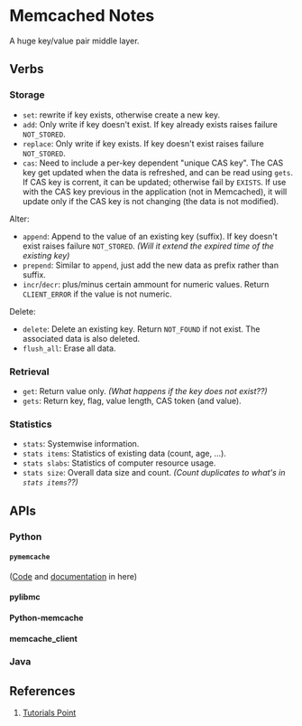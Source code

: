 # Memcached Notes

A huge key/value pair middle layer.

## Verbs

### Storage

- `set`: rewrite if key exists, otherwise create a new key.
- `add`: Only write if key doesn't exist. If key already exists raises failure `NOT_STORED`.
- `replace`: Only write if key exists. If key doesn't exist raises failure `NOT_STORED`.
- `cas`: Need to include a per-key dependent "unique CAS key". The CAS key get updated when the data is refreshed, and can be read using `gets`. If CAS key is corrent, it can be updated; otherwise fail by `EXISTS`. If use with the CAS key previous in the application (not in Memcached), it will update only if the CAS key is not changing (the data is not modified).

Alter:

- `append`: Append to the value of an existing key (suffix). If key doesn't exist raises failure `NOT_STORED`. *(Will it extend the expired time of the existing key)*
- `prepend`: Similar to `append`, just add the new data as prefix rather than suffix.
- `incr`/`decr`: plus/minus certain ammount for numeric values. Return `CLIENT_ERROR` if the value is not numeric.

Delete:

- `delete`: Delete an existing key. Return `NOT_FOUND` if not exist. The associated data is also deleted.
- `flush_all`: Erase all data.

### Retrieval

- `get`: Return value only. *(What happens if the key does not exist??)*
- `gets`: Return key, flag, value length, CAS token (and value).

### Statistics

- `stats`: Systemwise information.
- `stats items`: Statistics of existing data (count, age, ...).
- `stats slabs`: Statistics of computer resource usage.
- `stats size`: Overall data size and count. *(Count duplicates to what's in `stats items`??)*

## APIs

### Python

#### `pymemcache` 

([Code](https://github.com/pinterest/pymemcache) and [documentation](https://pymemcache.readthedocs.io/en/latest/) in here)

#### pylibmc

#### Python-memcache

#### memcache_client

### Java

## References

1. [Tutorials Point](https://www.tutorialspoint.com/memcached/index.htm)